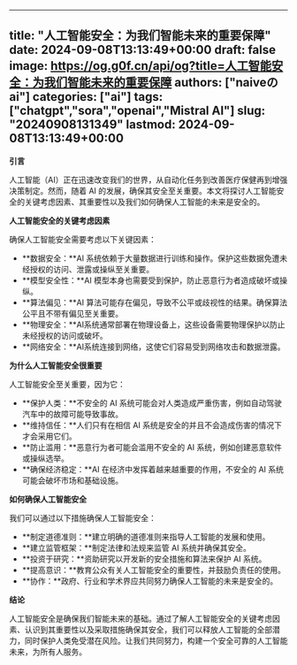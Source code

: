 
---
title: "人工智能安全：为我们智能未来的重要保障"
date: 2024-09-08T13:13:49+00:00
draft: false
image: https://og.g0f.cn/api/og?title=人工智能安全：为我们智能未来的重要保障
authors: ["naiveのai"]
categories: ["ai"]
tags: ["chatgpt","sora","openai","Mistral AI"]
slug: "20240908131349"
lastmod: 2024-09-08T13:13:49+00:00
---
**引言**

人工智能（AI）正在迅速改变我们的世界，从自动化任务到改善医疗保健再到增强决策制定。然而，随着 AI 的发展，确保其安全至关重要。本文将探讨人工智能安全的关键考虑因素、其重要性以及我们如何确保人工智能的未来是安全的。

**人工智能安全的关键考虑因素**

确保人工智能安全需要考虑以下关键因素：

* **数据安全：**AI 系统依赖于大量数据进行训练和操作。保护这些数据免遭未经授权的访问、泄露或操纵至关重要。
* **模型安全性：**AI 模型本身也需要受到保护，防止恶意行为者造成破坏或操纵。
* **算法偏见：**AI 算法可能存在偏见，导致不公平或歧视性的结果。确保算法公平且不带有偏见至关重要。
* **物理安全：**AI系统通常部署在物理设备上，这些设备需要物理保护以防止未经授权的访问或破坏。
* **网络安全：**AI系统连接到网络，这使它们容易受到网络攻击和数据泄露。

**为什么人工智能安全很重要**

人工智能安全至关重要，因为它：

* **保护人类：**不安全的 AI 系统可能会对人类造成严重伤害，例如自动驾驶汽车中的故障可能导致事故。
* **维持信任：**人们只有在相信 AI 系统是安全的并且不会造成伤害的情况下才会采用它们。
* **防止滥用：**恶意行为者可能会滥用不安全的 AI 系统，例如创建恶意软件或操纵选举。
* **确保经济稳定：**AI 在经济中发挥着越来越重要的作用，不安全的 AI 系统可能会破坏市场和基础设施。

**如何确保人工智能安全**

我们可以通过以下措施确保人工智能安全：

* **制定道德准则：**建立明确的道德准则来指导人工智能的发展和使用。
* **建立监管框架：**制定法律和法规来监管 AI 系统并确保其安全。
* **投资于研究：**资助研究以开发新的安全措施和算法来保护 AI 系统。
* **提高意识：**教育公众有关人工智能安全的重要性，并鼓励负责任的使用。
* **协作：**政府、行业和学术界应共同努力确保人工智能的未来是安全的。

**结论**

人工智能安全是确保我们智能未来的基础。通过了解人工智能安全的关键考虑因素、认识到其重要性以及采取措施确保其安全，我们可以释放人工智能的全部潜力，同时保护人类免受潜在风险。让我们共同努力，构建一个安全可靠的人工智能未来，为所有人服务。